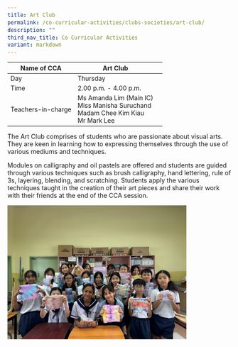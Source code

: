 ```yaml
---
title: Art Club
permalink: /co-curricular-activities/clubs-societies/art-club/
description: ""
third_nav_title: Co Curricular Activities
variant: markdown
---
```

|Name of CCA|Art Club|  |
| -------- | ------- | --------------- |
|Day | Thursday | 
| Time |2.00 p.m. - 4.00 p.m. 
|Teachers-in-charge |Ms Amanda Lim (Main IC)<br>Miss Manisha Suruchand <br> Madam Chee Kim Kiau <br>Mr Mark Lee

<p style="box-sizing: inherit; font-size: 1em;">The Art Club comprises of students who are passionate about visual arts. They are keen in learning how to expressing themselves through the use of various mediums and techniques.</p><p style="box-sizing: inherit; font-size: 1em;">Modules on calligraphy and oil pastels are offered and students are guided through various techniques such as brush calligraphy, hand lettering, rule of 3s, layering, blending, and scratching. Students apply the various techniques taught in the creation of their art pieces and share their work with their friends at the end of the CCA session. </p>


<img src="/images/CoCurricularActivities/Art%20Club/Art_Club_2024.jpg" style="width:80%">